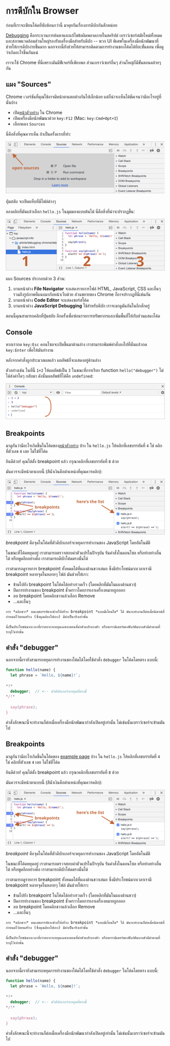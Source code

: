 # การดีบักใน Browser

ก่อนที่เราจะเขียนโค้ดที่ซับซ้อนกว่านี้ มาคุยกันเรื่องการดีบักกันสักหน่อย

[Debugging](https://en.wikipedia.org/wiki/Debugging) คือกระบวนการค้นหาและแก้ไขข้อผิดพลาดภายในสคริปต์ เบราว์เซอร์สมัยใหม่ทั้งหมดและสภาพแวดล้อมส่วนใหญ่รองรับเครื่องมือสำหรับดีบัก -- พวก UI พิเศษในเครื่องมือนักพัฒนาที่ช่วยให้การดีบักง่ายขึ้นมาก นอกจากนี้ยังช่วยให้สามารถติดตามการทำงานของโค้ดได้ทีละขั้นตอน เพื่อดูว่าเกิดอะไรขึ้นกันแน่ 

เราจะใช้ Chrome ที่นี่เพราะมันมีฟีเจอร์ที่เพียงพอ ส่วนเบราว์เซอร์อื่นๆ ส่วนใหญ่ก็มีขั้นตอนคล้ายๆ กัน

## แผง "Sources"

Chrome เวอร์ชันที่คุณใช้อาจมีหน้าตาแตกต่างกันไปเล็กน้อย แต่ก็น่าจะเห็นได้ชัดเจนว่ามีอะไรอยู่ที่นั่นบ้าง

- เปิด[หน้าตัวอย่าง](debugging/index.html) ใน Chrome
- เปิดเครื่องมือนักพัฒนาด้วย `key:F12` (Mac: `key:Cmd+Opt+I`)
- เลือกแผง `Sources`

นี่คือสิ่งที่คุณควรเห็น ถ้าเป็นครั้งแรกที่ทำ:

![](chrome-open-sources.svg)

ปุ่มสลับ <span class="devtools" style="background-position:-172px -98px"></span> จะเปิดแท็บที่มีไฟล์ต่างๆ

ลองคลิกที่มันแล้วเลือก `hello.js` ในมุมมองแบบต้นไม้ นี่คือสิ่งที่น่าจะปรากฏขึ้น:

![](chrome-tabs.svg)

แผง Sources ประกอบด้วย 3 ส่วน: 

1. บานหน้าต่าง **File Navigator** จะแสดงรายการไฟล์ HTML, JavaScript, CSS และอื่นๆ รวมถึงรูปภาพที่แนบมากับหน้าเว็บด้วย ส่วนขยายของ Chrome ก็อาจปรากฏที่นี่เช่นกัน
2. บานหน้าต่าง **Code Editor** จะแสดงซอร์สโค้ด
3. บานหน้าต่าง **JavaScript Debugging** ใช้สำหรับดีบัก เราจะมาดูมันกันในอีกสักครู่

ตอนนี้คุณสามารถคลิกที่ปุ่มสลับ <span class="devtools" style="background-position:-172px -122px"></span> อีกครั้งเพื่อซ่อนรายการทรัพยากรและเพิ่มพื้นที่ให้กับส่วนแสดงโค้ด

## Console

หากเรากด `key:Esc` คอนโซลจะเปิดขึ้นมาด้านล่าง เราสามารถพิมพ์คำสั่งลงไปที่นั่นแล้วกด `key:Enter` เพื่อให้มันทำงาน

หลังจากคำสั่งถูกประมวลผลแล้ว ผลลัพธ์ก็จะแสดงอยู่ด้านล่าง

ตัวอย่างเช่น ในที่นี้ `1+2` ให้ผลลัพธ์เป็น `3` ในขณะที่การเรียก function `hello("debugger")` ไม่ได้ส่งค่าใดๆ กลับมา ดังนั้นผลลัพธ์ที่ได้คือ `undefined`:

![](chrome-sources-console.svg)

## Breakpoints

มาดูกันว่ามีอะไรเกิดขึ้นในโค้ดของ[หน้าตัวอย่าง](debugging/index.html) บ้าง ใน `hello.js` ให้คลิกที่เลขบรรทัดที่ `4` ใช่ คลิกที่ตัวเลข `4` เลย ไม่ใช่ที่โค้ด

ยินดีด้วย! คุณได้ตั้ง breakpoint แล้ว กรุณาคลิกที่เลขบรรทัดที่ `8` ด้วย

มันควรจะมีหน้าตาแบบนี้ (สีน้ำเงินคือตำแหน่งที่คุณควรคลิก):

![](chrome-sources-breakpoint.svg)

*breakpoint* คือจุดในโค้ดที่ตัวดีบักเกอร์จะหยุดการทำงานของ JavaScript โดยอัตโนมัติ

ในขณะที่โค้ดหยุดอยู่ เราสามารถตรวจสอบค่าตัวแปรในปัจจุบัน รันคำสั่งในคอนโซล หรือทำอย่างอื่นได้ หรือพูดอีกอย่างคือ เราสามารถดีบักโค้ดตรงนั้นได้

เราสามารถดูรายการ breakpoint ทั้งหมดได้ที่แผงด้านขวาเสมอ ซึ่งมีประโยชน์มากเวลาเรามี breakpoint หลายจุดในหลายๆ ไฟล์ มันช่วยให้เรา:
- ข้ามไปยัง breakpoint ในโค้ดได้อย่างรวดเร็ว (โดยคลิกที่มันในแผงด้านขวา)
- ปิดการทำงานของ breakpoint ชั่วคราวโดยการเอาเครื่องหมายถูกออก
- ลบ breakpoint โดยคลิกขวาแล้วเลือก Remove
- ...และอื่นๆ

```smart header="Conditional breakpoints"
การ *คลิกขวา* บนเลขบรรทัดจะช่วยให้สร้าง breakpoint *แบบมีเงื่อนไข* ได้ มันจะทำงานก็ต่อเมื่อนิพจน์ที่กำหนดไว้ตอนสร้าง (ซึ่งคุณต้องใส่เอง) มีค่าเป็นจริงเท่านั้น

นี่เป็นประโยชน์มากเวลาที่เราอยากจะหยุดเฉพาะตอนที่ค่าตัวแปรบางตัว หรือพารามิเตอร์ของฟังก์ชันบางตัวมีค่าตามที่ระบุไว้เท่านั้น 
```

## คำสั่ง "debugger"

นอกจากนี้เรายังสามารถหยุดการทำงานของโค้ดได้โดยใช้คำสั่ง `debugger` ในโค้ดโดยตรง แบบนี้:

```js
function hello(name) {
  let phrase = `Hello, ${name}!`;

*!*
  debugger;  // <-- ตัวดีบักเกอร์จะหยุดที่ตรงนี้
*/!*

  say(phrase);
}
```

คำสั่งลักษณะนี้จะทำงานก็ต่อเมื่อเครื่องมือนักพัฒนากำลังเปิดอยู่เท่านั้น ไม่เช่นนั้นเบราว์เซอร์จะข้ามมันไป

## Breakpoints

มาดูกันว่ามีอะไรเกิดขึ้นในโค้ดของ [example page](debugging/index.html) บ้าง ใน `hello.js` ให้คลิกที่เลขบรรทัดที่ `4` ใช่ คลิกที่ตัวเลข `4` เลย ไม่ใช่ที่โค้ด

ยินดีด้วย! คุณได้ตั้ง breakpoint แล้ว กรุณาคลิกที่เลขบรรทัดที่ `8` ด้วย

มันควรจะมีหน้าตาแบบนี้ (สีน้ำเงินคือตำแหน่งที่คุณควรคลิก):

![](chrome-sources-breakpoint.svg)

*breakpoint* คือจุดในโค้ดที่ตัวดีบักเกอร์จะหยุดการทำงานของ JavaScript โดยอัตโนมัติ

ในขณะที่โค้ดหยุดอยู่ เราสามารถตรวจสอบค่าตัวแปรในปัจจุบัน รันคำสั่งในคอนโซล หรือทำอย่างอื่นได้ หรือพูดอีกอย่างคือ เราสามารถดีบักโค้ดตรงนั้นได้

เราสามารถดูรายการ breakpoint ทั้งหมดได้ที่แผงด้านขวาเสมอ ซึ่งมีประโยชน์มากเวลาเรามี breakpoint หลายจุดในหลายๆ ไฟล์ มันช่วยให้เรา:
- ข้ามไปยัง breakpoint ในโค้ดได้อย่างรวดเร็ว (โดยคลิกที่มันในแผงด้านขวา)
- ปิดการทำงานของ breakpoint ชั่วคราวโดยการเอาเครื่องหมายถูกออก
- ลบ breakpoint โดยคลิกขวาแล้วเลือก Remove
- ...และอื่นๆ

```smart header="Conditional breakpoints"
การ *คลิกขวา* บนเลขบรรทัดจะช่วยให้สร้าง breakpoint *แบบมีเงื่อนไข* ได้ มันจะทำงานก็ต่อเมื่อนิพจน์ที่กำหนดไว้ตอนสร้าง (ซึ่งคุณต้องใส่เอง) มีค่าเป็นจริงเท่านั้น

นี่เป็นประโยชน์มากเวลาที่เราอยากจะหยุดเฉพาะตอนที่ค่าตัวแปรบางตัว หรือพารามิเตอร์ของฟังก์ชันบางตัวมีค่าตามที่ระบุไว้เท่านั้น 
```

## คำสั่ง "debugger"

นอกจากนี้เรายังสามารถหยุดการทำงานของโค้ดได้โดยใช้คำสั่ง `debugger` ในโค้ดโดยตรง แบบนี้:

```js
function hello(name) {
  let phrase = `Hello, ${name}!`;

*!*
  debugger;  // <-- ตัวดีบักเกอร์จะหยุดที่ตรงนี้
*/!*

  say(phrase);
}
```

คำสั่งลักษณะนี้จะทำงานก็ต่อเมื่อเครื่องมือนักพัฒนากำลังเปิดอยู่เท่านั้น ไม่เช่นนั้นเบราว์เซอร์จะข้ามมันไป